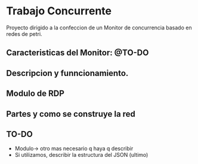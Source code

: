 # Trabajo Concurrente
Proyecto dirigido a la confeccion de un Monitor de concurrencia basado en redes de petri. 

## Caracteristicas del Monitor: @TO-DO

## Descripcion y funncionamiento. 

## Modulo de RDP

## Partes y como se construye la red 

## TO-DO
- Modulo-> otro mas necesario q haya q describir
- Si utilizamos, describir la estructura del JSON (ultimo)
